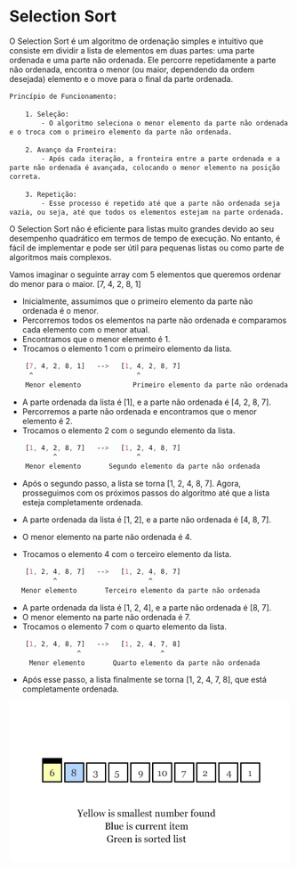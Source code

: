 # Selection Sort
<p>
    O Selection Sort é um algoritmo de ordenação simples e intuitivo que consiste em dividir a lista de elementos em duas partes: uma parte ordenada e uma parte não ordenada. Ele percorre repetidamente a parte não ordenada, encontra o menor (ou maior, dependendo da ordem desejada) elemento e o move para o final da parte ordenada.
</p>

```
Princípio de Funcionamento:

    1. Seleção:
        - O algoritmo seleciona o menor elemento da parte não ordenada e o troca com o primeiro elemento da parte não ordenada.

    2. Avanço da Fronteira:
        - Após cada iteração, a fronteira entre a parte ordenada e a parte não ordenada é avançada, colocando o menor elemento na posição correta.

    3. Repetição:
        - Esse processo é repetido até que a parte não ordenada seja vazia, ou seja, até que todos os elementos estejam na parte ordenada.

```
   
<p>
    O Selection Sort não é eficiente para listas muito grandes devido ao seu desempenho quadrático em termos de tempo de execução. No entanto, é fácil de implementar e pode ser útil para pequenas listas ou como parte de algoritmos mais complexos.
</p>

Vamos imaginar o seguinte array com 5 elementos que queremos ordenar do menor para o maior. [7, 4, 2, 8, 1]
    
- Inicialmente, assumimos que o primeiro elemento da parte não ordenada é o menor.
- Percorremos todos os elementos na parte não ordenada e comparamos cada elemento com o menor atual.
- Encontramos que o menor elemento é 1.
- Trocamos o elemento 1 com o primeiro elemento da lista.

```css
    [7, 4, 2, 8, 1]   -->   [1, 4, 2, 8, 7]
     ^                          ^
    Menor elemento             Primeiro elemento da parte não ordenada
```
- A parte ordenada da lista é [1], e a parte não ordenada é [4, 2, 8, 7].
- Percorremos a parte não ordenada e encontramos que o menor elemento é 2.
- Trocamos o elemento 2 com o segundo elemento da lista.

```css
    [1, 4, 2, 8, 7]   -->   [1, 2, 4, 8, 7]
           ^                    ^
    Menor elemento       Segundo elemento da parte não ordenada
```
- Após o segundo passo, a lista se torna [1, 2, 4, 8, 7]. Agora, prosseguimos com os próximos passos do algoritmo até que a lista esteja completamente ordenada.


- A parte ordenada da lista é [1, 2], e a parte não ordenada é [4, 8, 7].
- O menor elemento na parte não ordenada é 4.
- Trocamos o elemento 4 com o terceiro elemento da lista.
```css
    [1, 2, 4, 8, 7]   -->   [1, 2, 4, 8, 7]
           ^                       ^
   Menor elemento       Terceiro elemento da parte não ordenada
```
- A parte ordenada da lista é [1, 2, 4], e a parte não ordenada é [8, 7].
- O menor elemento na parte não ordenada é 7.
- Trocamos o elemento 7 com o quarto elemento da lista.
```css
    [1, 2, 4, 8, 7]   -->   [1, 2, 4, 7, 8]
                 ^                    ^
     Menor elemento       Quarto elemento da parte não ordenada
```
- Após esse passo, a lista finalmente se torna [1, 2, 4, 7, 8], que está completamente ordenada.

<p align="center">
  <img src="SelectionSort.gif" alt="Selection Sort">
</p>


